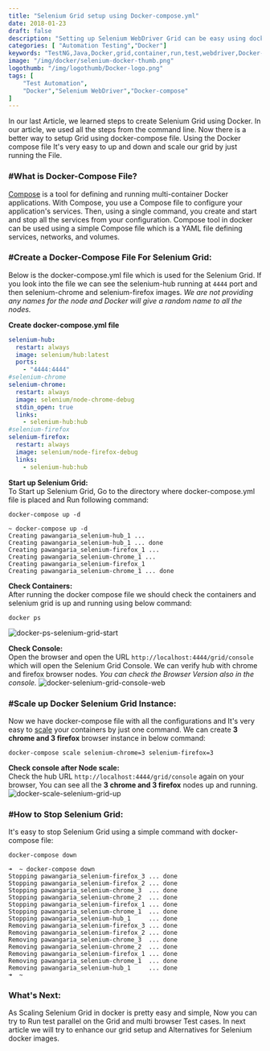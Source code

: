 ```yaml
---
title: "Selenium Grid setup using Docker-compose.yml"
date: 2018-01-23
draft: false
description: "Setting up Selenium WebDriver Grid can be easy using docker-compose.yml file. In this Article, we are going to talk about docker-compose and how to use it in our Grid SetUp."
categories: [ "Automation Testing","Docker"]
keywords: "TestNG,Java,Docker,grid,container,run,test,webdriver,Docker-compose"
image: "/img/docker/selenium-docker-thumb.png"
logothumb: "/img/logothumb/Docker-logo.png"
tags: [
    "Test Automation",
    "Docker","Selenium WebDriver","Docker-compose"
]
---
```

In our last Article, we learned steps to create Selenium Grid using Docker. In our article, we used all the steps from the command line. Now there is a better way to setup Grid using docker-compose file. Using the Docker compose file It's very easy to up and down and scale our grid by just running the File.

### #What is Docker-Compose File?
[Compose](https://github.com/docker/compose) is a tool for defining and running multi-container Docker applications. With Compose, you use a Compose file to configure your application's services. Then, using a single command, you create and start and stop all the services from your configuration.
Compose tool in docker can be used using a simple Compose file which is a YAML file defining services, networks, and volumes.

### #Create a Docker-Compose File For Selenium Grid:
Below is the docker-compose.yml file which is used for the Selenium Grid. If you look into the file we can see the selenium-hub running at `4444` port and then selenium-chrome and selenium-firefox images. *We are not providing any names for the node and Docker will give a random name to all the nodes.*

**Create docker-compose.yml file**
```yaml
selenium-hub:
  restart: always
  image: selenium/hub:latest
  ports:
    - "4444:4444"
#selenium-chrome
selenium-chrome:
  restart: always
  image: selenium/node-chrome-debug
  stdin_open: true
  links:
    - selenium-hub:hub
#selenium-firefox
selenium-firefox:
  restart: always
  image: selenium/node-firefox-debug
  links:
    - selenium-hub:hub
```
**Start up Selenium Grid:**  
To Start up Selenium Grid, Go to the directory where docker-compose.yml file is placed and Run following command:
```
docker-compose up -d
```
```
~ docker-compose up -d
Creating pawangaria_selenium-hub_1 ...
Creating pawangaria_selenium-hub_1 ... done
Creating pawangaria_selenium-firefox_1 ...
Creating pawangaria_selenium-chrome_1 ...
Creating pawangaria_selenium-firefox_1
Creating pawangaria_selenium-chrome_1 ... done
```
**Check Containers:**  
After running the docker compose file we should check the containers and selenium grid is up and running using below command:
```
docker ps
```
![docker-ps-selenium-grid-start](/img/docker/docker-ps-selenium-grid-start.png)

**Check Console:**  
Open the browser and open the URL `http://localhost:4444/grid/console` which will open the Selenium Grid Console. We can verify hub with chrome and firefox browser nodes. *You can check the Browser Version also in the console.*
![docker-selenium-grid-console-web](/img/docker/docker-selenium-grid-console-web.png)

### #Scale up Docker Selenium Grid Instance:
Now we have docker-compose file with all the configurations and It's very easy to [scale](https://docs.docker.com/compose/reference/scale/) your containers by just one command. We can create **3 chrome and 3 firefox** browser instance in below command:
```
docker-compose scale selenium-chrome=3 selenium-firefox=3
```
**Check console after Node scale:**  
Check the hub URL `http://localhost:4444/grid/console` again on your browser, You can see all the **3 chrome and 3 firefox** nodes up and running.
![docker-scale-selenium-grid-up](/img/docker/docker-scale-selenium-grid-up.png)

### #How to Stop Selenium Grid:
It's easy to stop Selenium Grid using a simple command with docker-compose file:
```
docker-compose down
```
```
➜  ~ docker-compose down
Stopping pawangaria_selenium-firefox_3 ... done
Stopping pawangaria_selenium-firefox_2 ... done
Stopping pawangaria_selenium-chrome_3  ... done
Stopping pawangaria_selenium-chrome_2  ... done
Stopping pawangaria_selenium-firefox_1 ... done
Stopping pawangaria_selenium-chrome_1  ... done
Stopping pawangaria_selenium-hub_1     ... done
Removing pawangaria_selenium-firefox_3 ... done
Removing pawangaria_selenium-firefox_2 ... done
Removing pawangaria_selenium-chrome_3  ... done
Removing pawangaria_selenium-chrome_2  ... done
Removing pawangaria_selenium-firefox_1 ... done
Removing pawangaria_selenium-chrome_1  ... done
Removing pawangaria_selenium-hub_1     ... done
➜  ~
```
### What's Next:
As Scaling Selenium Grid in docker is pretty easy and simple, Now you can try to Run test parallel on the Grid and multi browser Test cases. In next article we will try to enhance our grid setup and Alternatives for Selenium docker images.  

